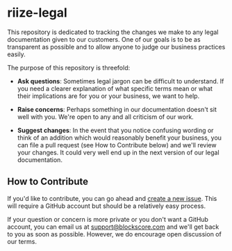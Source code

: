 # riize-legal

This repository is dedicated to tracking the changes we make to any legal documentation given to our customers. One of our goals is to be as transparent as possible and to allow anyone to judge our business practices easily.

The purpose of this repository is threefold:

* **Ask questions**:
Sometimes legal jargon can be difficult to understand. If you need a clearer explanation of what specific terms mean or what their implications are for you or your business, we want to help.

* **Raise concerns**:
Perhaps something in our documentation doesn't sit well with you. We're open to any and all criticism of our work.

* **Suggest changes**:
In the event that you notice confusing wording or think of an addition which would reasonably benefit your business, you can file a pull request (see How to Contribute below) and we'll review your changes. It could very well end up in the next version of our legal documentation.

## How to Contribute

If you'd like to contribute, you can go ahead and [create a new issue](https://github.com/asibilia/riize-legal/issues/new). This will require a GitHub account but should be a relatively easy process.

If your question or concern is more private or you don't want a GitHub account, you can email us at support@blockscore.com and we'll get back to you as soon as possible. However, we do encourage open discussion of our terms.
